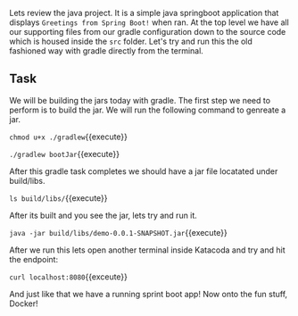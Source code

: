 Lets review the java project. It is a simple java springboot application that displays ```Greetings from Spring Boot!``` when ran. At the top level we have all our supporting files from our gradle configuration down to the source code which is housed inside the ```src``` folder. Let's try and run this the old fashioned way with gradle directly from the terminal. 

## Task
We will be building the jars today with gradle. The first step we need to perform is to build the jar. We will run the following command to genreate a jar.

`chmod u+x ./gradlew`{{execute}}

`./gradlew bootJar`{{execute}}


After this gradle task completes we should have a jar file locatated under build/libs.

`ls build/libs/`{{execute}}

After its built and you see the jar, lets try and run it. 

`java -jar build/libs/demo-0.0.1-SNAPSHOT.jar`{{execute}}

After we run this lets open another terminal inside Katacoda and try and hit the endpoint:

`curl localhost:8080`{{exceute}}

And just like that we have a running sprint boot app! Now onto the fun stuff, Docker!